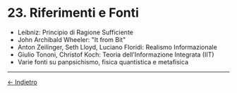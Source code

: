 # 23. Riferimenti e Fonti

- Leibniz: Principio di Ragione Sufficiente
- John Archibald Wheeler: "It from Bit"
- Anton Zeilinger, Seth Lloyd, Luciano Floridi: Realismo Informazionale
- Giulio Tononi, Christof Koch: Teoria dell'Informazione Integrata (IIT)
- Varie fonti su panpsichismo, fisica quantistica e metafisica

---
<div class="navigation-links">
<a href="22_Registro_delle_Modifiche.md" class="nav-link prev-link">← Indietro</a>
</div>
